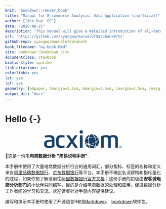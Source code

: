 ```yaml
---
knit: "bookdown::render_book"
title: "Manual for E-commerce Analysis: Data Application (unofficial)"
author: ["Acx Dep. EC"]
date: "2020-08-25"
description: "This manual will give a detailed introduction of ali-databank and show you how to extract data from it."
url: 'https://github.com/xyangwu/manualofdatabank#/%s'
github-repo: xyangwu/manualofdatabank
book_filename: "my-book.Rmd"
site: bookdown::bookdown_site
documentclass: ctexbook
biblio-style: apalike
link-citations: yes
colorlinks: yes
lot: yes
lof: yes
geometry: [b5paper, tmargin=2.5cm, bmargin=2.5cm, lmargin=2.5cm, rmargin=2.5cm]
output_dir: "docs"
---
```


# Hello {-} 

<img src="images/logo-blue.png" width="50%" style="display: block; margin: auto;" />
 
 
📣这是一份电**电商数据分析** __"简易说明手册"__. 

本手册中使用了大量电商数据分析行业的通用词汇，部分指标、标签的名称和定义来自[阿里品牌数据银行](https://databank.tmall.com/)、[京东数据银行]()等平台。本手册不确定名词建构和指标量化的过程，如果你想了解请前往[阿里数据银行官方文档](https://databank.tmall.com/promotion?path=ems/databankLogin/messageCenterNew&hbg=true#0_0)；这份手册的初版由**安客诚电商分析部门**的小伙伴共同编写，目的是介绍电商数据的处理和应用，促进数据分析工作者间的学习和交流。欢迎读者针对手册内容提供建议。

编写和演示本手册时使用了开源语言R和[RMarkdown](https://rmarkdown.rstudio.com)、 [bookdown](https://bookdown.org)软件包。





